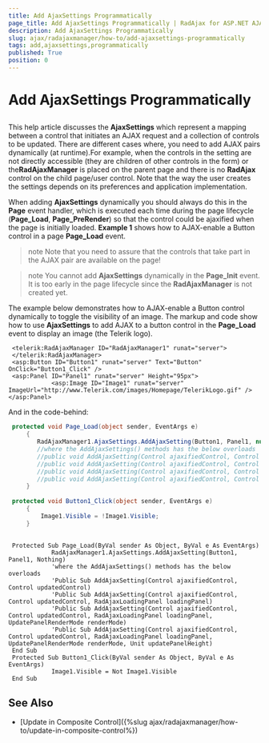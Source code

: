 ```yaml
---
title: Add AjaxSettings Programmatically
page_title: Add AjaxSettings Programmatically | RadAjax for ASP.NET AJAX Documentation
description: Add AjaxSettings Programmatically
slug: ajax/radajaxmanager/how-to/add-ajaxsettings-programmatically
tags: add,ajaxsettings,programmatically
published: True
position: 0
---
```


# Add AjaxSettings Programmatically



## 

This help article discusses the **AjaxSettings** which represent a mapping between a control that initiates an AJAX request and a collection of controls to be updated. There are different cases where, you need to add AJAX pairs dynamically (at runtime).For example, when the controls in the setting are not directly accessible (they are children of other controls in the form) or the**RadAjaxManager** is placed on the parent page and there is no **RadAjax** control on the child page/user control. Note that the way the user creates the settings depends on its preferences and application implementation.

When adding **AjaxSettings** dynamically you should always do this in the **Page** event handler, which is executed each time during the page lifecycle (**Page_Load**, **Page_PreRender**) so that the control could be ajaxified when the page is initially loaded. **Example 1** shows how to AJAX-enable a Button control in a page **Page_Load** event.

>note Note that you need to assure that the controls that take part in the AJAX pair are available on the page!
>


>note You cannot add **AjaxSettings** dynamically in the **Page_Init** event. It is too early in the page lifecycle since the **RadAjaxManager** is not created yet.
>


The example below demonstrates how to AJAX-enable a Button control dynamically to toggle the visibility of an image. The markup and code show how to use **AjaxSettings** to add AJAX to a button control in the **Page_Load** event to display an image (the Telerik logo).

````ASP.NET
 <telerik:RadAjaxManager ID="RadAjaxManager1" runat="server">
 </telerik:RadAjaxManager>
 <asp:Button ID="Button1" runat="server" Text="Button" OnClick="Button1_Click" />
 <asp:Panel ID="Panel1" runat="server" Height="95px">
	        <asp:Image ID="Image1" runat="server" ImageUrl="http://www.Telerik.com/images/Homepage/TelerikLogo.gif" />
</asp:Panel>
````



And in the code-behind:



````C#
 protected void Page_Load(object sender, EventArgs e)    
	 {        
	    RadAjaxManager1.AjaxSettings.AddAjaxSetting(Button1, Panel1, null);
	    //where the AddAjaxSettings() methods has the below overloads
	    //public void AddAjaxSetting(Control ajaxifiedControl, Control updatedControl)
	    //public void AddAjaxSetting(Control ajaxifiedControl, Control updatedControl, RadAjaxLoadingPanel loadingPanel)
	    //public void AddAjaxSetting(Control ajaxifiedControl, Control updatedControl, RadAjaxLoadingPanel loadingPanel, UpdatePanelRenderMode renderMode)
	    //public void AddAjaxSetting(Control ajaxifiedControl, Control updatedControl, RadAjaxLoadingPanel loadingPanel, UpdatePanelRenderMode renderMode, Unit updatePanelHeight)
	 }
	    
 protected void Button1_Click(object sender, EventArgs e)   
	 {   
	     Image1.Visible = !Image1.Visible;    
	 }
	
````
````VB 
 Protected Sub Page_Load(ByVal sender As Object, ByVal e As EventArgs)
	        RadAjaxManager1.AjaxSettings.AddAjaxSetting(Button1, Panel1, Nothing)
	        'where the AddAjaxSettings() methods has the below overloads
	        'Public Sub AddAjaxSetting(Control ajaxifiedControl, Control updatedControl)
	        'Public Sub AddAjaxSetting(Control ajaxifiedControl, Control updatedControl, RadAjaxLoadingPanel loadingPanel)
	        'Public Sub AddAjaxSetting(Control ajaxifiedControl, Control updatedControl, RadAjaxLoadingPanel loadingPanel, UpdatePanelRenderMode renderMode)
	        'Public Sub AddAjaxSetting(Control ajaxifiedControl, Control updatedControl, RadAjaxLoadingPanel loadingPanel, UpdatePanelRenderMode renderMode, Unit updatePanelHeight)
 End Sub
 Protected Sub Button1_Click(ByVal sender As Object, ByVal e As EventArgs)
	        Image1.Visible = Not Image1.Visible
 End Sub
````


## See Also

 * [Update in Composite Control]({%slug ajax/radajaxmanager/how-to/update-in-composite-control%})
